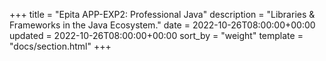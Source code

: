 +++
title = "Epita APP-EXP2: Professional Java"
description = "Libraries & Frameworks in the Java Ecosystem."
date = 2022-10-26T08:00:00+00:00
updated = 2022-10-26T08:00:00+00:00
sort_by = "weight"
template = "docs/section.html"
+++
